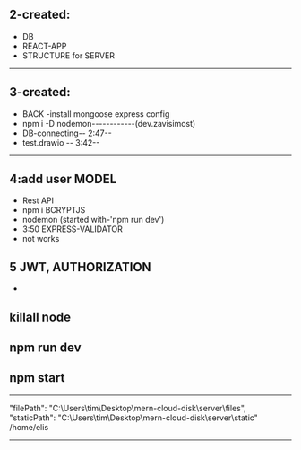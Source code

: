 ## 2-created:
- DB
- REACT-APP
- STRUCTURE for SERVER
---
## 3-created:
- BACK -install mongoose express config 
- npm i -D nodemon------------(dev.zavisimost)
- DB-connecting-- 2:47--
- test.drawio -- 3:42--
---
## 4:add user MODEL
- Rest API 
- npm i BCRYPTJS
- nodemon (started with-'npm run dev')
- 3:50 EXPRESS-VALIDATOR
- not works
## 5 JWT, AUTHORIZATION
-
## killall node
## npm run dev
## npm start

---
  "filePath": "C:\\Users\\tim\\Desktop\\mern-cloud-disk\\server\\files",
  "staticPath": "C:\\Users\\tim\\Desktop\\mern-cloud-disk\\server\\static"
  /home/elis

---
